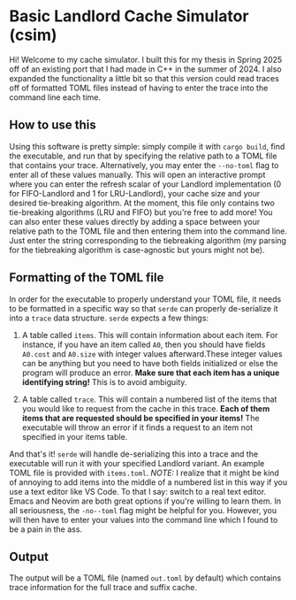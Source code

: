 # Basic Landlord Cache Simulator (csim)

Hi! Welcome to my cache simulator. I built this for my thesis in Spring 2025
off of an existing port that I had made in C++ in the summer of 2024. I also
expanded the functionality a little bit so that this version could read traces
off of formatted TOML files instead of having to enter the trace into the
command line each time.

## How to use this

Using this software is pretty simple: simply compile it with `cargo build`,
find the executable, and run that by specifying the relative path to a TOML
file that contains your trace. Alternatively, you may enter the `--no-toml`
flag to enter all of these values manually. This will open an interactive
prompt where you can enter the refresh scalar of your Landlord implementation
(0 for FIFO-Landlord and 1 for LRU-Landlord), your cache size and your desired
tie-breaking algorithm. At the moment, this file only contains two tie-breaking
algorithms (LRU and FIFO) but you're free to add more! You can also enter these
values directly by adding a space between your relative path to the TOML file
and then entering them into the command line. Just enter the string
corresponding to the tiebreaking algorithm (my parsing for the tiebreaking
algorithm is case-agnostic but yours might not be).

## Formatting of the TOML file

In order for the executable to properly understand your TOML file, it needs to
be formatted in a specific way so that `serde` can properly de-serialize it
into a `trace` data structure. `serde` expects a few things:

1. A table called `items`. This will contain information about each item. For
   instance, if you have an item called `A0`, then you should have fields
   `A0.cost` and `A0.size` with integer values afterward.These integer values can
   be anything but you need to have both fields initialized or else the program
   will produce an error. **Make sure that each item has a unique identifying
   string!** This is to avoid ambiguity.

1. A table called `trace`. This will contain a numbered list of the items that
   you would like to request from the cache in this trace. **Each of them items
   that are requested should be specified in your items!** The executable will
   throw an error if it finds a request to an item not specified in your items
   table.

And that's it! `serde` will handle de-serializing this into a trace and the
executable will run it with your specified Landlord variant. An example TOML
file is provided with `items.toml`. _NOTE:_ I realize that it might be kind of
annoying to add items into the middle of a numbered list in this way if you use
a text editor like VS Code. To that I say: switch to a real text editor. Emacs
and Neovim are both great options if you're willing to learn them. In all
seriousness, the `-no--toml` flag might be helpful for you. However, you will
then have to enter your values into the command line which I found to be a pain
in the ass.

## Output

The output will be a TOML file (named `out.toml` by default) which contains
trace information for the full trace and suffix cache.
